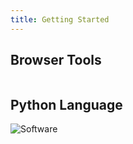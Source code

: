 ```yaml
---
title: Getting Started
---
```


## Browser Tools

<img alt="" src='/img/goodtables.png' />

## Python Language

![Software](https://camo.githubusercontent.com/c7546732710f1914555edb28a6bfbea821c6a47e/68747470733a2f2f692e696d6775722e636f6d2f74494c525038342e706e67)

